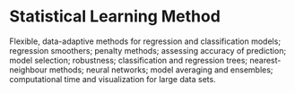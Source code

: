 # Statistical Learning Method
Flexible, data-adaptive methods for regression and classification models; regression smoothers; penalty methods; assessing accuracy of prediction; model selection; robustness; classification and regression trees; nearest-neighbour methods; neural networks; model averaging and ensembles; computational time and visualization for large data sets.
